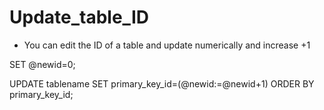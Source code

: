 # Update_table_ID

* You can edit the ID of a table and update numerically and increase +1

SET @newid=0;

UPDATE tablename SET primary_key_id=(@newid:=@newid+1) ORDER BY primary_key_id;
